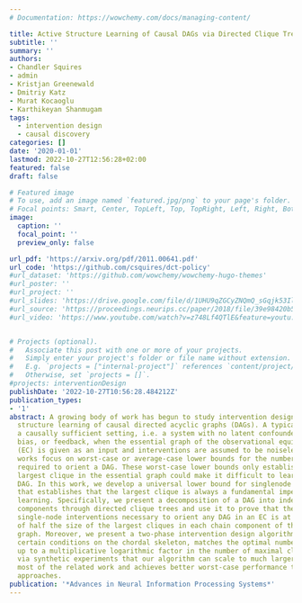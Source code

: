 ```yaml
---
# Documentation: https://wowchemy.com/docs/managing-content/

title: Active Structure Learning of Causal DAGs via Directed Clique Trees
subtitle: ''
summary: ''
authors:
- Chandler Squires
- admin
- Kristjan Greenewald
- Dmitriy Katz
- Murat Kocaoglu
- Karthikeyan Shanmugam
tags: 
  - intervention design
  - causal discovery
categories: []
date: '2020-01-01'
lastmod: 2022-10-27T12:56:28+02:00
featured: false
draft: false

# Featured image
# To use, add an image named `featured.jpg/png` to your page's folder.
# Focal points: Smart, Center, TopLeft, Top, TopRight, Left, Right, BottomLeft, Bottom, BottomRight.
image:
  caption: ''
  focal_point: ''
  preview_only: false

url_pdf: 'https://arxiv.org/pdf/2011.00641.pdf'
url_code: 'https://github.com/csquires/dct-policy'
#url_dataset: 'https://github.com/wowchemy/wowchemy-hugo-themes'
#url_poster: ''
#url_project: ''
#url_slides: 'https://drive.google.com/file/d/1UHU9qZGCyZNQmQ_sGqjk53Il9w9PhZNx/view'
#url_source: 'https://proceedings.neurips.cc/paper/2018/file/39e98420b5e98bfbdc8a619bef7b8f61-Paper.pdf'
#url_video: 'https://www.youtube.com/watch?v=z748Lf4QTlE&feature=youtu.be'


# Projects (optional).
#   Associate this post with one or more of your projects.
#   Simply enter your project's folder or file name without extension.
#   E.g. `projects = ["internal-project"]` references `content/project/deep-learning/index.md`.
#   Otherwise, set `projects = []`.
#projects: interventionDesign
publishDate: '2022-10-27T10:56:28.484212Z'
publication_types:
- '1'
abstract: A growing body of work has begun to study intervention design for efficient
  structure learning of causal directed acyclic graphs (DAGs). A typical setting is
  a causally sufficient setting, i.e. a system with no latent confounders, selection
  bias, or feedback, when the essential graph of the observational equivalence class
  (EC) is given as an input and interventions are assumed to be noiseless. Most existing
  works focus on worst-case or average-case lower bounds for the number of interventions
  required to orient a DAG. These worst-case lower bounds only establish that the
  largest clique in the essential graph could make it difficult to learn the true
  DAG. In this work, we develop a universal lower bound for singlenode interventions
  that establishes that the largest clique is always a fundamental impediment to structure
  learning. Specifically, we present a decomposition of a DAG into independently orientable
  components through directed clique trees and use it to prove that the number of
  single-node interventions necessary to orient any DAG in an EC is at least the sum
  of half the size of the largest cliques in each chain component of the essential
  graph. Moreover, we present a two-phase intervention design algorithm that, under
  certain conditions on the chordal skeleton, matches the optimal number of interventions
  up to a multiplicative logarithmic factor in the number of maximal cliques. We show
  via synthetic experiments that our algorithm can scale to much larger graphs than
  most of the related work and achieves better worst-case performance than other scalable
  approaches.
publication: '*Advances in Neural Information Processing Systems*'
---
```

